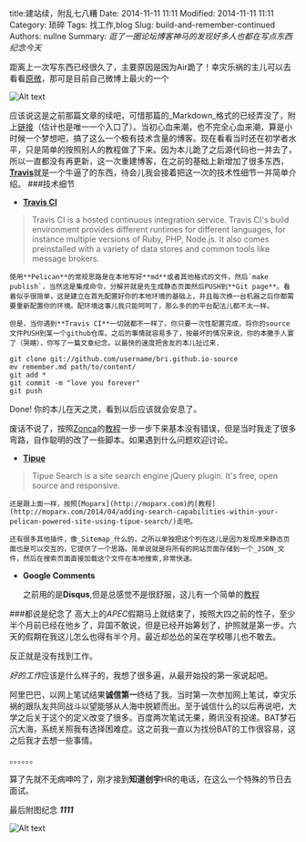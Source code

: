 title:建站续，附乱七八糟
Date: 2014-11-11 11:11
Modified: 2014-11-11 11:11
Category: 琐碎
Tags: 找工作,blog
Slug: build-and-remember-continued
Authors: nullne
Summary: 
*逛了一圈论坛博客神马的发现好多人也都在写点东西纪念今天*

距离上一次写东西已经很久了，主要原因是因为Air跪了！幸灾乐祸的主儿可以去看看[原微](http://weibo.com/2356978633/B7CNpb52w?type=comment#_rnd1415671779372)，那可是目前自己微博上最火的一个

![Alt text](http://ww2.sinaimg.cn/large/8c7ca3c9jw1eh3fj6ouc4j21kw23u1kx.jpg)

应该说这是之前那篇文章的续吧，可惜那篇的_Markdown_格式的已经弄没了，附上[链接](nullne.com/archivi/abc.html)（估计也是唯一一个入口了）。当初心血来潮，也不完全心血来潮，算是小时候一个梦想吧，搞了这么一个极有技术含量的博客。现在看看当时还在初学者水平，只是简单的按照别人的教程做了下来。因为本儿跪了之后源代码也一并去了，所以一直都没有再更新，这一次重建博客，在之前的基础上新增加了很多东西，[**Travis**](https://travis-ci.org/)就是一个牛逼了的东西，待会儿我会接着把这一次的技术性细节一并简单介绍。
###技术细节
- [**Travis CI**](https://travis-ci.org/)
>Travis CI is a hosted continuous integration service.
Travis CI's build environment provides different runtimes for different languages, for instance multiple versions of Ruby, PHP, Node.js. It also comes preinstalled with a variety of data stores and common tools like message brokers.

    使用**Pelican**的常规思路是在本地写好**md**或者其他格式的文件，然后`make publish`，当然这是集成命令，分解开就是先生成静态页面然后PUSH到**Git page**。看着似乎很简单，这是建立在首先配置好你的本地环境的基础上，并且每次换一台机器之后你都需要重新配置你的环境。配环境这事儿我只能呵呵了，那么多的的平台配法儿都不太一样。
 
    但是，当你遇到**Travis CI**一切就都不一样了。你只要一次性配置完成，将你的source文件PUSH到某一个github仓库。之后的事情就容易多了，按最坏的情况来说，你的本撒手人寰了（哭瞎），你写了一篇文章纪念。以最快的速度把舍友的本儿扯过来.
```shell
git clone git://github.com/username/bri.github.io-source
mv remember.md path/to/content/
git add *
git commit -m "love you forever"
git push
```
    
Done! 你的本儿在天之灵，看到以后应该就会安息了。

废话不说了，按照[Zonca](http://zonca.github.io)的[教程](http://zonca.github.io/2013/09/automatically-build-pelican-and-publish-to-github-pages.html)一步一步下来基本没有错误，但是当时我走了很多弯路，自作聪明的改了一些脚本。如果遇到什么问题欢迎讨论。

- [**Tipue**](http://www.tipue.com/)
>Tipue Search is a site search engine jQuery plugin. It's free, open source and responsive.

    还是跟上面一样，按照[Moparx](http://moparx.com)的[教程](http://moparx.com/2014/04/adding-search-capabilities-within-your-pelican-powered-site-using-tipue-search/)走吧。

    还有很多其他插件，像_Sitemap_什么的，之所以单独把这个列在这儿是因为发现原来静态页面也是可以交互的，它提供了一个思路。简单说就是将所有的网站页面存储到一个_JSON_文件，然后在搜索页面直接加载这个文件在本地搜索,非常快速。

- **Google Comments**

    之前用的是**Disqus**,但是总感觉不是很舒服，这儿有一个简单的[教程](http://browsingthenet.blogspot.com/2013/04/google-plus-comments-on-any-website.html)
    
###都说是纪念了
高大上的*APEC*假期马上就结束了，按照大四之前的性子，至少半个月前已经在他乡了，异国不敢说，但是已经开始筹划了，护照就是第一步。六天的假期在我这儿怎么也得有半个月。最近却怂怂的呆在学校哪儿也不敢去。

反正就是没有找到工作。

*好的工作*应该是什么样子的，我想了很多遍，从最开始投的第一家说起吧。

阿里巴巴，以网上笔试结果**诚信第一**终结了我。当时第一次参加网上笔试，幸灾乐祸的跟队友共同战斗以望能够从人海中脱颖而出。至于诚信什么的以后再说吧，大学之后关于这个的定义改变了很多。百度两次笔试无果，腾讯没有投递。BAT梦石沉大海，系统关照我有选择困难症。这之前我一直以为找份BAT的工作很容易，这之后我才去想一些事情。

。。。。。。

算了先就不无病呻吟了，刚才接到**知道创宇**HR的电话，在这么一个特殊的节日去面试。

最后附图纪念 ***1111***

![Alt text](https://lh5.googleusercontent.com/-foXL3QCuRco/VGDh3Wvvy8I/AAAAAAAAADg/iwtexzazuGg/s481/yule.jpg)
